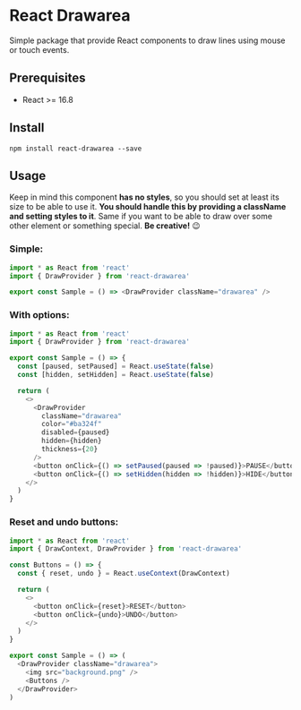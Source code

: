 # React Drawarea

Simple package that provide React components to draw lines using mouse or touch events.

## Prerequisites

- React >= 16.8

## Install

`npm install react-drawarea --save`

## Usage

Keep in mind this component **has no styles**, so you should set at least its size to be able to use it. **You should handle this by providing a className and setting styles to it**. Same if you want to be able to draw over some other element or something special. **Be creative!** 😉

### Simple:
```javascript
import * as React from 'react'
import { DrawProvider } from 'react-drawarea'

export const Sample = () => <DrawProvider className="drawarea" />
```

### With options:
```javascript
import * as React from 'react'
import { DrawProvider } from 'react-drawarea'

export const Sample = () => {
  const [paused, setPaused] = React.useState(false)
  const [hidden, setHidden] = React.useState(false)

  return (
    <>
      <DrawProvider
        className="drawarea"
        color="#ba324f"
        disabled={paused}
        hidden={hidden}
        thickness={20}
      />
      <button onClick={() => setPaused(paused => !paused)}>PAUSE</button>
      <button onClick={() => setHidden(hidden => !hidden)}>HIDE</button>
    </>
  )
}
```

### Reset and undo buttons:
```javascript
import * as React from 'react'
import { DrawContext, DrawProvider } from 'react-drawarea'

const Buttons = () => {
  const { reset, undo } = React.useContext(DrawContext)

  return (
    <>
      <button onClick={reset}>RESET</button>
      <button onClick={undo}>UNDO</button>
    </>
  )
}

export const Sample = () => (
  <DrawProvider className="drawarea">
    <img src="background.png" />
    <Buttons />
  </DrawProvider>
)
```